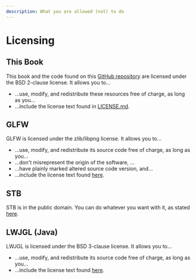 ```yaml
---
description: What you are allowed (not) to do
---
```


# Licensing

## This Book

This book and the code found on this [GitHub repository](https://github.com/DesertCookie/GLFW-in-a-Nutshell) are licensed under the BSD 2-clause license. It allows you to...

* ...use, modify, and redistribute these resources free of charge, as long as you...
* ...include the license text found in [LICENSE.md](https://github.com/DesertCookie/GLFW-in-a-Nutshell/blob/master/LICENSE.md).

## GLFW

GLFW is licensed under the zlib/libpng license. It allows you to...

* ...use, modify, and redistribute its source code free of charge, as long as you...
* ...don't misrepresent the origin of the software, ...
* ...have plainly marked altered source code version, and...
* ...include the license text found [here](https://www.glfw.org/license.html).

## STB

STB is in the public domain. You can do whatever you want with it, as stated [here](https://github.com/nothings/stb#whats-the-license).

## LWJGL \(Java\)

LWJGL is licensed under the BSD 3-clause license. It allows you to...

* ...use, modify, and redistribute its source code free of charge, as long as you...
* ...include the license text found [here](https://lwjgl.org/license).


